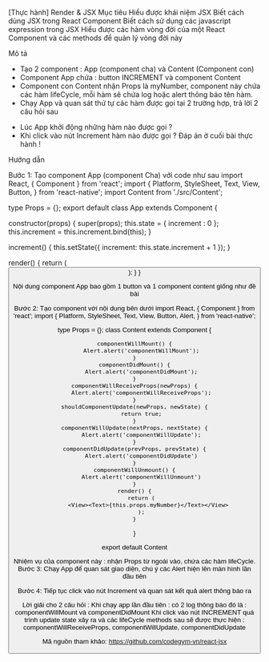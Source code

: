 [Thực hành] Render & JSX
Mục tiêu
Hiểu được khái niệm JSX
Biết cách dùng JSX trong React Component
Biết cách sử dụng các javascript expression trong JSX
Hiểu được các hàm vòng đời của một React Component và các methods để quản lý vòng đời này

Mô tả
- Tạo 2 component : App (component cha) và Content (Component con)
- Component App chứa :  button INCREMENT và component Content
- Component con Content nhận Props là myNumber, component này chứa các hàm 
lifeCycle, mỗi hàm sẽ chứa log hoặc alert thông báo tên hàm.
- Chạy App và quan sát thứ tự các hàm được gọi tại 2 trường hợp, trả lời 2 câu hỏi sau
+ Lúc App khởi động những hàm nào được gọi ?
+ Khi click vào nút Increment hàm nào được gọi ?
Đáp án ở cuối bài thực hành !
 
Hướng dẫn

Bước 1: Tạo component App (component Cha) với code như sau
import React, { Component } from 'react';
import {
  Platform,
  StyleSheet,
  Text,
  View, Button,
} from 'react-native';
import Content from './src/Content';

type Props = {};
export default class App extends Component<Props> {

  constructor(props) {
    super(props);
    this.state = { increment : 0 };
    this.increment = this.increment.bind(this);
  }

  increment() {
    this.setState({ increment: this.state.increment + 1 });
  }

  render() {
    return (
      <View style={styles.container}>
        <Button onPress={this.increment} title="INCREMENT" color="#841584" />
        <Content myNumber={this.state.increment} />
      </View>
    );
  }
}


Nội dung component App bao gồm 1 button và 1 component content giống như đề bài
 
Bước 2: Tạo component <Content /> với nội dung bên dưới
import React, { Component } from 'react';
import {
    Platform,
    StyleSheet,
    Text,
    View, Button, Alert,
} from 'react-native';

type Props = {};
class Content extends Component<Props> {

    componentWillMount() {
        Alert.alert('componentWillMount');
    }
    componentDidMount() {
        Alert.alert('componentDidMount');
    }
    componentWillReceiveProps(newProps) {
        Alert.alert('componentWillReceiveProps');
    }
    shouldComponentUpdate(newProps, newState) {
        return true;
    }
    componentWillUpdate(nextProps, nextState) {
        Alert.alert('componentWillUpdate');
    }
    componentDidUpdate(prevProps, prevState) {
        Alert.alert('componentDidUpdate')
    }
    componentWillUnmount() {
        Alert.alert('componentWillUnmount')
    }
    render() {
        return (
            <View><Text>{this.props.myNumber}</Text></View>
        );
    }
}

export default Content
 
Nhiệm vụ của component này : nhận Props từ ngoài vào, chứa các hàm lifeCycle.
Bước 3: Chạy App để quan sát giao diện, chú ý các Alert hiện lên màn hình lần đầu tiên

Bước 4: Tiếp tục click vào nút Increment và quan sát kết quả alert thông báo ra
 
Lời giải cho 2 câu hỏi :
Khi chạy app lần đầu tiên : có 2 log thông báo đó là : componentWillMount và componentDidMount
Khi click vào nút INCREMENT quá trình update state xảy ra và các lifeCycle methods sau sẽ được thực hiện : componentWillReceiveProps, componentWillUpdate, componentDidUpdate
 
Mã nguồn tham khảo: https://github.com/codegym-vn/react-jsx


